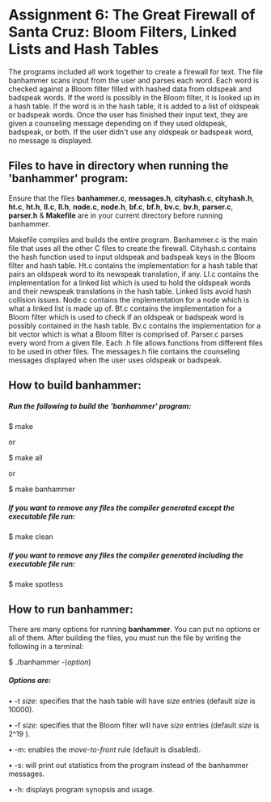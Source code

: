# Assignment 6: The Great Firewall of Santa Cruz: Bloom Filters, Linked Lists and Hash Tables

The programs included all work together to create a firewall for text. The file banhammer scans input from the user and parses each word. Each word is checked against a Bloom filter filled with hashed data from oldspeak and badspeak words. If the word is possibly in the Bloom filter, it is looked up in a hash table. If the word is in the hash table, it is added to a list of oldspeak or badspeak words. Once the user has finished their input text, they are given a counseling message depending on if they used oldspeak, badspeak, or both. If the user didn't use any oldspeak or badspeak word, no message is displayed.

## Files to have in directory when running the 'banhammer' program:

Ensure that the files **banhammer.c**, **messages.h**, **cityhash.c**, **cityhash.h**, **ht.c**, **ht.h**, **ll.c**, **ll.h**, **node.c**, **node.h**, **bf.c**, **bf.h**, **bv.c**, **bv.h**, **parser.c**, **parser.h** & **Makefile** are in your current directory before running banhammer. 

Makefile compiles and builds the entire program. Banhammer.c is the main file that uses all the other C files to create the firewall. Cityhash.c contains the hash function used to input oldspeak and badspeak keys in the Bloom filter and hash table. Ht.c contains the implementation for a hash table that pairs an oldspeak word to its newspeak translation, if any. Ll.c contains the implementation for a linked list which is used to hold the oldspeak words and their newspeak translations in the hash table. Linked lists avoid hash collision issues. Node.c contains the implementation for a node which is what a linked list is made up of. Bf.c contains the implementation for a Bloom filter which is used to check if an oldspeak or badspeak word is possibly contained in the hash table. Bv.c contains the implementation for a bit vector which is what a Bloom filter is comprised of. Parser.c parses every word from a given file. Each .h file allows functions from different files to be used in other files. The messages.h file contains the counseling messages displayed when the user uses oldspeak or badspeak.

## How to build banhammer:

##### Run the following to build the 'banhammer' program:

$ make

or

$ make all

or 

$ make banhammer

##### If you want to remove any files the compiler generated except the executable file run:

$ make clean

##### If you want to remove any files the compiler generated including the executable file run:

$ make spotless

## How to run banhammer:

There are many options for running **banhammer**. You can put no options or all of them. After building the files, you must run the file by writing the following in a terminal:

 $ ./banhammer -(*option*)
 
##### Options are:

• -t *size*: specifies that the hash table will have *size* entries (default *size* is 10000).

• -f *size*: specifies that the Bloom filter will have *size* entries (default *size* is 2^19 ).

• -m: enables the *move-to-front* rule (default is disabled).
      
• -s: will print out statistics from the program instead of the banhammer messages.

• -h: displays program synopsis and usage.

